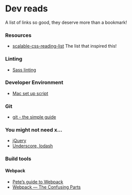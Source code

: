 # Dev reads

A list of links so good, they deserve more than a bookmark!

### Resources
- [scalable-css-reading-list](https://github.com/davidtheclark/scalable-css-reading-list/blob/master/README.md) The list that inspired this!

### Linting
- [Sass linting](http://davidtheclark.com/scss-lint-styleguide/)

### Developer Environment
- [Mac set up script](https://github.com/MoOx/setup/tree/master/setupsh/)

### Git
- [git - the simple guide](http://rogerdudler.github.io/git-guide/)

### You might not need x... 
- [jQuery](http://youmightnotneedjquery.com/)
- [Underscore, lodash](https://www.reindex.io/blog/you-might-not-need-underscore/)

### Build tools
#### Webpack
- [Pete’s guide to Webpack](https://github.com/petehunt/webpack-howto)
- [Webpack — The Confusing Parts](https://medium.com/@rajaraodv/webpack-the-confusing-parts-58712f8fcad9#.deqwgptjt)
